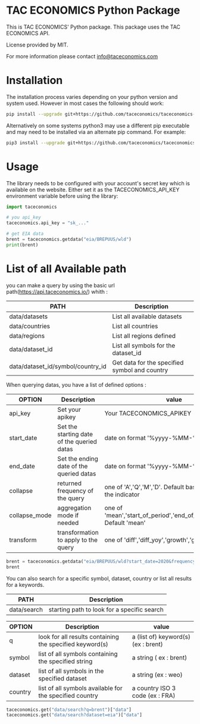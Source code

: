 # TAC ECONOMICS Python Package

This is TAC ECONOMICS' Python package. This package uses the TAC ECONOMICS API.

License provided by MIT.

For more information please contact info@taceconomics.com

# Installation

The installation process varies depending on your python version and system used. However in most cases the following should work:

```sh
pip install --upgrade git+https://github.com/taceconomics/taceconomics-python.git
```

Alternatively on some systems python3 may use a different pip executable and may need to be installed via an alternate pip command. For example:

```sh
pip3 install --upgrade git+https://github.com/taceconomics/taceconomics-python.git
```

# Usage

The library needs to be configured with your account's secret key which is available on the website. Either set it as the TACECONOMICS_API_KEY environment variable before using the library:

```python
import taceconomics

# you api_key
taceconomics.api_key = "sk_..."

# get EIA data
brent = taceconomics.getdata("eia/BREPUUS/wld")
print(brent)
```


# List of all Available path 

you can make a query by using the basic url path(https://api.taceconomics.io/) whith :

PATH | Description |
|---|---|
| data/datasets | List all available datasets |
| data/countries | List all countries |
| data/regions | List all regions defined |
| data/dataset_id | List all symbols for the dataset_id |
| data/dataset_id/symbol/country_id | Get data for the specified symbol and country |

When querying datas, you have a list of defined options :

OPTION | Description | value | 
|---|---|---|
| api_key | Set your apikey | Your TACECONOMICS_APIKEY |
| start_date | Set the starting date of the queried datas | date on format '%yyyy-%MM-%dd' |
| end_date | Set the ending date of the queried datas | date on format '%yyyy-%MM-%dd' |
| collapse | returned frequency of the query | one of 'A','Q','M','D'. Default base frequency of the indicator |
| collapse_mode | aggregation mode if needed | one of 'mean','start_of_period','end_of_period','median'. Default 'mean' |
| transform | transformation to apply to the query | one of 'diff','diff_yoy','growth','growth_yoy'|

```python
brent = taceconomics.getdata("eia/BREPUUS/wld?start_date=2020&frequency=Q")
brent
```
You can also search for a specific symbol, dataset, country or list all results for a keywords.

PATH | Description |
|---|---|
| data/search | starting path to look for a specific search |

OPTION | Description | value | 
|---|---|---|
| q | look for all results containing the specified keyword(s) | a (list of) keyword(s) (ex : brent) |
| symbol | list of all symbols containing the specified string | a string ( ex : brent) |
| dataset | list of all symbols in the specified dataset | a string (ex : weo) |
| country | list of all symbols available for the specified country | a country ISO 3 code (ex : FRA) |
```python
taceconomics.get("data/search?q=brent")["data"]
taceconomics.get("data/search?dataset=eia")["data"]
```
